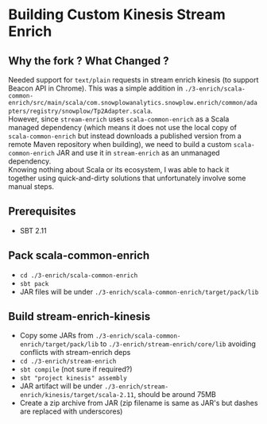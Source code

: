 # Building Custom Kinesis Stream Enrich

## Why the fork ? What Changed ?

Needed support for `text/plain` requests in stream enrich kinesis (to support Beacon API in Chrome).
This was a simple addition in `./3-enrich/scala-common-enrich/src/main/scala/com.snowplowanalytics.snowplow.enrich/common/adapters/registry/snowplow/Tp2Adapter.scala`.  
However, since `stream-enrich` uses `scala-common-enrich` as a Scala managed dependency (which means it does not use the local copy of `scala-common-enrich` but instead downloads a published version from a remote Maven repository when building), we need to build a custom `scala-common-enrich` JAR and use it in `stream-enrich` as an unmanaged dependency.  
Knowing nothing about Scala or its ecosystem, I was able to hack it together using quick-and-dirty solutions that unfortunately involve some manual steps.

## Prerequisites

- SBT 2.11

## Pack scala-common-enrich

- `cd ./3-enrich/scala-common-enrich`
- `sbt pack`
- JAR files will be under `./3-enrich/scala-common-enrich/target/pack/lib`

## Build stream-enrich-kinesis

- Copy some JARs from `./3-enrich/scala-common-enrich/target/pack/lib` to `./3-enrich/stream-enrich/core/lib` avoiding conflicts with stream-enrich deps
- `cd ./3-enrich/stream-enrich`
- `sbt compile` (not sure if required?)
- `sbt "project kinesis" assembly`
- JAR artifact will be under `./3-enrich/stream-enrich/kinesis/target/scala-2.11`, should be around 75MB
- Create a zip archive from JAR (zip filename is same as JAR's but dashes are replaced with underscores)
